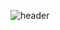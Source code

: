 ![header](https://capsule-render.vercel.app/api?type=transparent&height=300&section=header&text=Jeong%20Seok%20Hyeon&fontSize=80&fontColor=#8C65A8)
